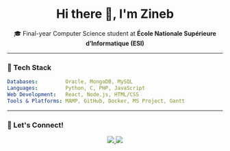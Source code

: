 <h1 align="center">Hi there 👋, I'm Zineb</h1>

<p align="center">
  🎓 Final-year Computer Science student at <strong>École Nationale Supérieure d’Informatique (ESI)</strong><br>
</p>

---

### 🚀 Tech Stack

```yaml
Databases:         Oracle, MongoDB, MySQL  
Languages:         Python, C, PHP, JavaScript  
Web Development:   React, Node.js, HTML/CSS  
Tools & Platforms: MAMP, GitHub, Docker, MS Project, Gantt  
```
---

### 🌱 Let's Connect!

<p align="center">
  <a href="lz_ghodbane@esi.dz">
    <img src="https://img.shields.io/badge/Email-D14836?style=flat&logo=gmail&logoColor=white"/>
  </a>
  <a href="https://www.linkedin.com/in/zineb-ghodbane-199504289/">
    <img src="https://img.shields.io/badge/LinkedIn-0A66C2?style=flat&logo=linkedin&logoColor=white"/>
  </a>

</p>

